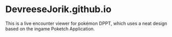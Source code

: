 # DevreeseJorik.github.io

This is a live encounter viewer for pokémon DPPT, which
uses a neat design based on the ingame Poketch Application.